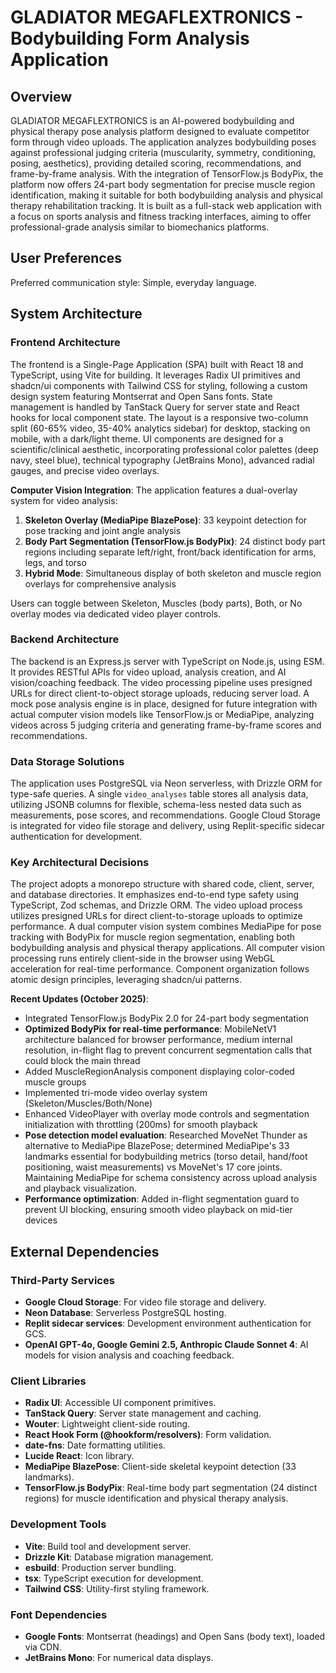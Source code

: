 # GLADIATOR MEGAFLEXTRONICS - Bodybuilding Form Analysis Application

## Overview
GLADIATOR MEGAFLEXTRONICS is an AI-powered bodybuilding and physical therapy pose analysis platform designed to evaluate competitor form through video uploads. The application analyzes bodybuilding poses against professional judging criteria (muscularity, symmetry, conditioning, posing, aesthetics), providing detailed scoring, recommendations, and frame-by-frame analysis. With the integration of TensorFlow.js BodyPix, the platform now offers 24-part body segmentation for precise muscle region identification, making it suitable for both bodybuilding analysis and physical therapy rehabilitation tracking. It is built as a full-stack web application with a focus on sports analysis and fitness tracking interfaces, aiming to offer professional-grade analysis similar to biomechanics platforms.

## User Preferences
Preferred communication style: Simple, everyday language.

## System Architecture

### Frontend Architecture
The frontend is a Single-Page Application (SPA) built with React 18 and TypeScript, using Vite for building. It leverages Radix UI primitives and shadcn/ui components with Tailwind CSS for styling, following a custom design system featuring Montserrat and Open Sans fonts. State management is handled by TanStack Query for server state and React hooks for local component state. The layout is a responsive two-column split (60-65% video, 35-40% analytics sidebar) for desktop, stacking on mobile, with a dark/light theme. UI components are designed for a scientific/clinical aesthetic, incorporating professional color palettes (deep navy, steel blue), technical typography (JetBrains Mono), advanced radial gauges, and precise video overlays.

**Computer Vision Integration**: The application features a dual-overlay system for video analysis:
1. **Skeleton Overlay (MediaPipe BlazePose)**: 33 keypoint detection for pose tracking and joint angle analysis
2. **Body Part Segmentation (TensorFlow.js BodyPix)**: 24 distinct body part regions including separate left/right, front/back identification for arms, legs, and torso
3. **Hybrid Mode**: Simultaneous display of both skeleton and muscle region overlays for comprehensive analysis

Users can toggle between Skeleton, Muscles (body parts), Both, or No overlay modes via dedicated video player controls.

### Backend Architecture
The backend is an Express.js server with TypeScript on Node.js, using ESM. It provides RESTful APIs for video upload, analysis creation, and AI vision/coaching feedback. The video processing pipeline uses presigned URLs for direct client-to-object storage uploads, reducing server load. A mock pose analysis engine is in place, designed for future integration with actual computer vision models like TensorFlow.js or MediaPipe, analyzing videos across 5 judging criteria and generating frame-by-frame scores and recommendations.

### Data Storage Solutions
The application uses PostgreSQL via Neon serverless, with Drizzle ORM for type-safe queries. A single `video_analyses` table stores all analysis data, utilizing JSONB columns for flexible, schema-less nested data such as measurements, pose scores, and recommendations. Google Cloud Storage is integrated for video file storage and delivery, using Replit-specific sidecar authentication for development.

### Key Architectural Decisions
The project adopts a monorepo structure with shared code, client, server, and database directories. It emphasizes end-to-end type safety using TypeScript, Zod schemas, and Drizzle ORM. The video upload process utilizes presigned URLs for direct client-to-storage uploads to optimize performance. A dual computer vision system combines MediaPipe for pose tracking with BodyPix for muscle region segmentation, enabling both bodybuilding analysis and physical therapy applications. All computer vision processing runs entirely client-side in the browser using WebGL acceleration for real-time performance. Component organization follows atomic design principles, leveraging shadcn/ui patterns.

**Recent Updates (October 2025)**:
- Integrated TensorFlow.js BodyPix 2.0 for 24-part body segmentation
- **Optimized BodyPix for real-time performance**: MobileNetV1 architecture balanced for browser performance, medium internal resolution, in-flight flag to prevent concurrent segmentation calls that could block the main thread
- Added MuscleRegionAnalysis component displaying color-coded muscle groups
- Implemented tri-mode video overlay system (Skeleton/Muscles/Both/None)
- Enhanced VideoPlayer with overlay mode controls and segmentation initialization with throttling (200ms) for smooth playback
- **Pose detection model evaluation**: Researched MoveNet Thunder as alternative to MediaPipe BlazePose; determined MediaPipe's 33 landmarks essential for bodybuilding metrics (torso detail, hand/foot positioning, waist measurements) vs MoveNet's 17 core joints. Maintaining MediaPipe for schema consistency across upload analysis and playback visualization.
- **Performance optimization**: Added in-flight segmentation guard to prevent UI blocking, ensuring smooth video playback on mid-tier devices

## External Dependencies

### Third-Party Services
- **Google Cloud Storage**: For video file storage and delivery.
- **Neon Database**: Serverless PostgreSQL hosting.
- **Replit sidecar services**: Development environment authentication for GCS.
- **OpenAI GPT-4o, Google Gemini 2.5, Anthropic Claude Sonnet 4**: AI models for vision analysis and coaching feedback.

### Client Libraries
- **Radix UI**: Accessible UI component primitives.
- **TanStack Query**: Server state management and caching.
- **Wouter**: Lightweight client-side routing.
- **React Hook Form (@hookform/resolvers)**: Form validation.
- **date-fns**: Date formatting utilities.
- **Lucide React**: Icon library.
- **MediaPipe BlazePose**: Client-side skeletal keypoint detection (33 landmarks).
- **TensorFlow.js BodyPix**: Real-time body part segmentation (24 distinct regions) for muscle identification and physical therapy analysis.

### Development Tools
- **Vite**: Build tool and development server.
- **Drizzle Kit**: Database migration management.
- **esbuild**: Production server bundling.
- **tsx**: TypeScript execution for development.
- **Tailwind CSS**: Utility-first styling framework.

### Font Dependencies
- **Google Fonts**: Montserrat (headings) and Open Sans (body text), loaded via CDN.
- **JetBrains Mono**: For numerical data displays.